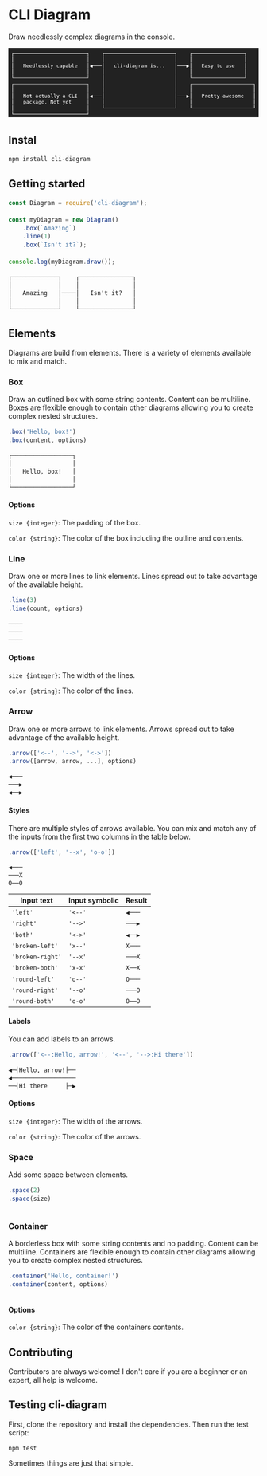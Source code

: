 # CLI Diagram

Draw needlessly complex diagrams in the console.

![cli-diagram example](./documentation/example.png)

## Instal

```shell
npm install cli-diagram
```

## Getting started

```javascript
const Diagram = require('cli-diagram');

const myDiagram = new Diagram()
    .box(`Amazing`)
    .line(1)
    .box(`Isn't it?`);

console.log(myDiagram.draw());
```

```plain
┌─────────────┐    ┌───────────────┐
│             │    │               │
│   Amazing   │────│   Isn't it?   │
│             │    │               │
└─────────────┘    └───────────────┘
```

## Elements

Diagrams are build from elements. There is a variety of elements available to mix and match.

### Box

Draw an outlined box with some string contents. Content can be multiline. Boxes are flexible enough to contain other diagrams allowing you to create complex nested structures.

```javascript
.box('Hello, box!')
.box(content, options)
```

```plain
┌─────────────────┐
│                 │
│   Hello, box!   │
│                 │
└─────────────────┘
```

#### Options

`size {integer}`: The padding of the box.

`color {string}`: The color of the box including the outline and contents.

### Line

Draw one or more lines to link elements. Lines spread out to take advantage of the available height.

```javascript
.line(3)
.line(count, options)
```

```plain
────
────
────
```

#### Options

`size {integer}`: The width of the lines.

`color {string}`: The color of the lines.

### Arrow

Draw one or more arrows to link elements. Arrows spread out to take advantage of the available height.

```javascript
.arrow(['<--', '-->', '<->'])
.arrow([arrow, arrow, ...], options)
```

```plain
◀───
───▶
◀──▶
```

#### Styles

There are multiple styles of arrows available. You can mix and match any of the inputs from the first two columns in the table below.

```javascript
.arrow(['left', '--x', 'o-o'])
```

```plain
◀───
───X
O──O
```

| Input text       | Input symbolic | Result |
|------------------|----------------|--------|
| `'left'`         | `'<--'`        | `◀───` |
| `'right'`        | `'-->'`        | `───▶` |
| `'both'`         | `'<->'`        | `◀──▶` |
| `'broken-left'`  | `'x--'`        | `X───` |
| `'broken-right'` | `'--x'`        | `───X` |
| `'broken-both'`  | `'x-x'`        | `X──X` |
| `'round-left'`   | `'o--'`        | `O───` |
| `'round-right'`  | `'--o'`        | `───O` |
| `'round-both'`   | `'o-o'`        | `O──O` |

#### Labels

You can add labels to an arrows.

```javascript
.arrow(['<--:Hello, arrow!', '<--', '-->:Hi there'])
```

```plain
◀─┤Hello, arrow!├──
◀──────────────────
──┤Hi there     ├─▶
```

#### Options

`size {integer}`: The width of the arrows.

`color {string}`: The color of the arrows.

### Space

Add some space between elements.

```javascript
.space(2)
.space(size)
```

```plain

```

### Container

A borderless box with some string contents and no padding. Content can be multiline. Containers are flexible enough to contain other diagrams allowing you to create complex nested structures.

```javascript
.container('Hello, container!')
.container(content, options)
```

```plain

```

#### Options

`color {string}`: The color of the containers contents.

## Contributing

Contributors are always welcome! I don't care if you are a beginner or an expert, all help is welcome.

## Testing cli-diagram

First, clone the repository and install the dependencies. Then run the test script:

```plain
npm test
```

Sometimes things are just that simple.
